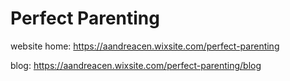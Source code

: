 # Perfect Parenting

website home: https://aandreacen.wixsite.com/perfect-parenting

blog: https://aandreacen.wixsite.com/perfect-parenting/blog

